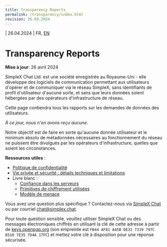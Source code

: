 ```yaml
---
title: Transparency Reports
permalink: /transparency/index.html
revision: 26.04.2024
---
```


| 26.04.2024 | FR, [EN](/docs/TRANSPARENCY.md)

# Transparency Reports

**Mise à jour**: 26 avril 2024

SimpleX Chat Ltd. est une société enregistrée au Royaume-Uni - elle développe des logiciels de communication permettant aux utilisateurs d'opérer et de communiquer via le réseau SimpleX, sans identifiants de profil d'utilisateur d'aucune sorte, et sans que leurs données soient hébergées par des opérateurs d'infrastructure de réseau.

Cette page contiendra tous les rapports sur les demandes de données des utilisateurs.

*À ce jour, nous n'en avons reçu aucune.*

Notre objectif est de faire en sorte qu'aucune donnée utilisateur et le minimum absolu de métadonnées nécessaires au fonctionnement du réseau ne puissent être divulgués par les opérateurs d'infrastructure, quelles que soient les circonstances.

**Ressources utiles** :
- [Politique de confidentialité](../../PRIVACY.md)
- [Vie privée et sécurité : détails techniques et limitations](../README.md#privacy-and-security-technical-details-and-limitations)
- Livre blanc :
  - [Confiance dans les serveurs](https://github.com/simplex-chat/simplexmq/blob/stable/protocol/overview-tjr.md#trust-in-servers)
  - [Primitives de chiffrement utilisées](https://github.com/simplex-chat/simplexmq/blob/stable/protocol/overview-tjr.md#encryption-primitives-used)
  - [Modèle de menace](https://github.com/simplex-chat/simplexmq/blob/stable/protocol/overview-tjr.md#threat-model)

Vous avez une question plus spécifique ? Contactez-nous via [SimpleX Chat](https://simplex.chat/contact#/?v=1&smp=smp%3A%2F%2FPQUV2eL0t7OStZOoAsPEV2QYWt4-xilbakvGUGOItUo%3D%40smp6.simplex.im%2FK1rslx-m5bpXVIdMZg9NLUZ_8JBm8xTt%23%2F%3Fv%3D1%26dh%3DMCowBQYDK2VuAyEALDeVe-sG8mRY22LsXlPgiwTNs9dbiLrNuA7f3ZMAJ2w%253D%26srv%3Dbylepyau3ty4czmn77q4fglvperknl4bi2eb2fdy2bh4jxtf32kf73yd.onion) ou par courriel [chat@simplex.chat](mailto:chat@simplex.chat).

Pour toute question sensible, veuillez utiliser SimpleX Chat ou des messages électroniques chiffrés en utilisant la clé de cette adresse à partir de [keys.openpgp.org](https://keys.openpgp.org/search?q=chat%40simplex.chat) (son empreinte est `FB44 AF81 A45B DE32 7319 797C 8510 7E35 7D4A 17FC`) et mettez votre clé à disposition pour une réponse sécurisée.
